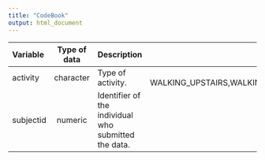 ```yaml
---
title: "CodeBook"
output: html_document
---
```

| Variable      | Type of data  | Description  | Posible values |
| :------------ |:-------------:| :----------- | --------------:|
| activity      | character     | Type of activity.| WALKING, WALKING_UPSTAIRS,WALKING_DOWNSTAIRS,SITTING,STANDING,LAYING|
| subjectid     | numeric       | Identifier of the individual who submitted the data.  |1-30|
